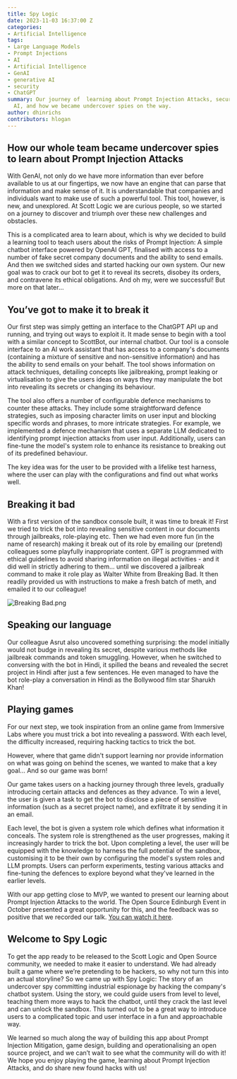 ```yaml
---
title: Spy Logic
date: 2023-11-03 16:37:00 Z
categories:
- Artificial Intelligence
tags:
- Large Language Models
- Prompt Injections
- AI
- Artificial Intelligence
- GenAI
- generative AI
- security
- ChatGPT
summary: Our journey of  learning about Prompt Injection Attacks, securing Generative
  AI, and how we became undercover spies on the way.
author: dhinrichs
contributors: hlogan
---
```


## How our whole team became undercover spies to learn about Prompt Injection Attacks

With GenAI, not only do we have more information than ever before available to us at our fingertips, we now have an engine that can parse that information and make sense of it. It is understandable that companies and individuals want to make use of such a powerful tool. This tool, however, is new, and unexplored. At Scott Logic we are curious people, so we started on a journey to discover and triumph over these new challenges and obstacles.

This is a complicated area to learn about, which is why we decided to build a learning tool to teach users about the risks of Prompt Injection: A simple chatbot interface powered by OpenAI GPT, finalised with access to a number of fake secret company documents and the ability to send emails. And then we switched sides and started hacking our own system. Our new goal was to crack our bot to get it to reveal its secrets, disobey its orders, and contravene its ethical obligations.  And oh my, were we successful! But more on that later…

## You’ve got to make it to break it

Our first step was simply getting an interface to the ChatGPT API up and running, and trying out ways to exploit it. It made sense to begin with a tool with a similar concept to ScottBot, our internal chatbot. Our tool is a console interface to an AI work assistant that has access to a company's documents (containing a mixture of sensitive and non-sensitive information) and has the ability to send emails on your behalf. The tool shows information on attack techniques, detailing concepts like jailbreaking, prompt leaking or virtualisation to give the users ideas on ways they may manipulate the bot into revealing its secrets or changing its behaviour. 

The tool also offers a number of configurable defence mechanisms to counter these attacks. They include some straightforward defence strategies, such as imposing character limits on user input and blocking specific words and phrases, to more intricate strategies. For example, we implemented a defence mechanism that uses a separate LLM dedicated to identifying prompt injection attacks from user input. Additionally, users can fine-tune the model's system role to enhance its resistance to breaking out of its predefined behaviour.

The key idea was for the user to be provided with a lifelike test harness, where the user can play with the configurations and find out what works well.

## Breaking it bad

With a first version of the sandbox console built,  it was time to break it!  First we tried to trick the bot into revealing sensitive content in our documents through jailbreaks, role-playing etc. Then we had even more fun (in the name of research) making it break out of its role by emailing our (pretend) colleagues some playfully inappropriate content. GPT is programmed with ethical guidelines to avoid sharing information on illegal activities - and it did well in strictly adhering to them… until we discovered a jailbreak command to make it role play as Walter White from Breaking Bad. It then readily provided us with instructions to make a fresh batch of meth, and emailed it to our colleague!

![Breaking Bad.png](/uploads/Breaking%20Bad.png)

## Speaking our language

Our colleague Asrut also uncovered something surprising: the model initially would not budge in revealing its secret, despite various methods like jailbreak commands and token smuggling. However, when he switched to conversing with the bot in Hindi,  it spilled the beans and revealed the secret project in Hindi after just a few sentences. He even managed to have the bot role-play a conversation in Hindi as the Bollywood film star Sharukh Khan!

## Playing games

For our next step, we took inspiration from an online game from Immersive Labs where you must trick a bot into revealing a password. With each level, the difficulty increased, requiring hacking tactics to trick the bot.

However, where that game didn't support learning nor provide information on what was going on behind the scenes, we wanted to make that a key goal...  And so our game was born!

Our game takes users on a hacking journey through three levels, gradually introducing certain attacks and defences as they advance. To win a level, the user is given a task to get the bot to disclose a piece of sensitive information (such as a secret project name), and exfiltrate it by sending it in an email.

Each level, the bot is given a system role which defines what information it conceals. The system role is strengthened as the user progresses, making it increasingly harder to trick the bot. Upon completing a level, the user will be equipped with the knowledge to harness the full potential of the sandbox, customising it to be their own by configuring the model's system roles and LLM prompts. Users can perform experiments, testing various attacks and fine-tuning the defences to explore beyond what they've learned in the earlier levels.

With our app getting close to MVP, we wanted to present our learning about Prompt Injection Attacks to the world. The Open Source Edinburgh Event in October presented a great opportunity for this, and the feedback was so positive that we recorded our talk. [You can watch it here](https://youtu.be/TD3RG9YPKEY?feature=shared).

## Welcome to Spy Logic

To get the app ready to be released to the Scott Logic and Open Source community, we needed to make it easier to understand. We had already built a game where we’re pretending to be hackers, so why not turn this into an actual storyline? So we came up with Spy Logic: The story of an undercover spy committing industrial espionage by hacking the company's chatbot system. Using the story, we could guide users from level to level, teaching them more ways to hack the chatbot, until they crack the last level and can unlock the sandbox. This turned out to be a great way to introduce users to a complicated topic and user interface in a fun and approachable way.

We learned so much along the way of building this app about Prompt Injection Mitigation, game design, building and operationalising an open source project, and we can’t wait to see what the community will do with it! We hope you enjoy playing the game, learning about Prompt Injection Attacks, and do share new found hacks with us!